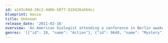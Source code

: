 ```yaml
---
id: a143c04d-20c2-4d6b-b0f7-819426a564cc
blueprint: movie
title: Unknown
release_date: '2011-02-16'
overview: 'An American biologist attending a conference in Berlin awakens from a coma after a car accident, only to discover that someone has taken his identity and that no one, not even his wife, believes him. With the help of an illegal immigrant and a former Stazi agent, he sets out to prove who he is and find out why people are trying to kill him.'
genres: '[{"id": 28, "name": "Action"}, {"id": 9648, "name": "Mystery"}, {"id": 53, "name": "Thriller"}]'
---
```


